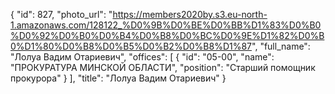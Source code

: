 {
    "id": 827,
    "photo_url": "https://members2020by.s3.eu-north-1.amazonaws.com/128122_%D0%9B%D0%BE%D0%BB%D1%83%D0%B0%D0%92%D0%B0%D0%B4%D0%B8%D0%BC%D0%9E%D1%82%D0%B0%D1%80%D0%B8%D0%B5%D0%B2%D0%B8%D1%87",
    "full_name": "Лолуа Вадим Отариевич",
    "offices": [
        {
            "id": "05-00",
            "name": "ПРОКУРАТУРА МИНСКОЙ ОБЛАСТИ",
            "position": "Старший помощник прокурора"
        }
    ],
    "title": "Лолуа Вадим Отариевич"
}